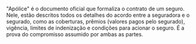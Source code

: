 "Apólice" é o documento oficial que formaliza o contrato de um seguro. Nele, estão descritos todos os detalhes do acordo entre a seguradora e o segurado, como as coberturas, prêmios (valores pagos pelo segurado), vigência, limites de indenização e condições para acionar o seguro. É a prova do compromisso assumido por ambas as partes.